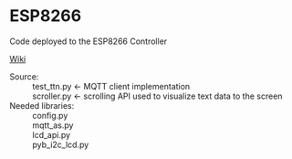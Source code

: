 # ESP8266
Code deployed to the ESP8266 Controller

[Wiki](https://wiki.varnalab.org/index.php?title=Arduino_%D0%B8_%D0%BC%D0%B8%D0%BA%D1%80%D0%BE%D0%BA%D0%BE%D0%BD%D1%82%D1%80%D0%BE%D0%BB%D0%B5%D1%80%D0%B8#ESP8266)

<dl>
  <dt>Source:</dt>
  <dd>test_ttn.py  <- MQTT client implementation </dd>
  <dd>scroller.py  <- scrolling API used to visualize text data to the screen </dd>

  <dt>Needed libraries:</dt>
  <dd>config.py</dd>
  <dd>mqtt_as.py</dd>
  <dd>lcd_api.py</dd>
  <dd>pyb_i2c_lcd.py</dd>
</dl>
